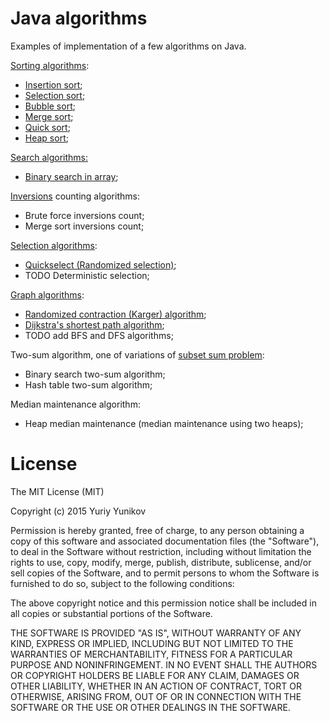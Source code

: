 # Java algorithms
Examples of implementation of a few algorithms on Java.

<a href="https://en.wikipedia.org/wiki/Sorting_algorithm">Sorting algorithms</a>:
- <a href="https://en.wikipedia.org/wiki/Insertion_sort">Insertion sort</a>;
- <a href="https://en.wikipedia.org/wiki/Selection_sort">Selection sort</a>;
- <a href="https://en.wikipedia.org/wiki/Bubble_sort">Bubble sort</a>;
- <a href="https://en.wikipedia.org/wiki/Merge_sort">Merge sort</a>;
- <a href="https://en.wikipedia.org/?title=Quicksort">Quick sort</a>;
- <a href="https://en.wikipedia.org/wiki/Heapsort">Heap sort</a>;

<a href="https://en.wikipedia.org/wiki/Search_algorithm">Search algorithms:</a>
- <a href="https://en.wikipedia.org/wiki/Binary_search_algorithm">Binary search in array</a>;

<a href="https://en.wikipedia.org/wiki/Inversion_(discrete_mathematics)">Inversions</a> counting algorithms:
- Brute force inversions count;
- Merge sort inversions count;

<a href="https://en.wikipedia.org/wiki/Selection_algorithm">Selection algorithms</a>:
- <a href="https://en.wikipedia.org/wiki/Quickselect">Quickselect (Randomized selection)</a>;
- TODO Deterministic selection;

<a href="https://en.wikipedia.org/wiki/List_of_algorithms#Graph_algorithms">Graph algorithms</a>:
- <a href="https://en.wikipedia.org/wiki/Karger%27s_algorithm">Randomized contraction (Karger) algorithm</a>;
- <a href="https://en.wikipedia.org/wiki/Dijkstra%27s_algorithm">Dijkstra's shortest path algorithm</a>;
- TODO add BFS and DFS algorithms;

Two-sum algorithm, one of variations of <a href="https://en.wikipedia.org/wiki/Subset_sum_problem">subset sum problem<a/>:
- Binary search two-sum algorithm;
- Hash table two-sum algorithm;

Median maintenance algorithm:
- Heap median maintenance (median maintenance using two heaps); 

License
=================
The MIT License (MIT)

   Copyright (c) 2015 Yuriy Yunikov

   Permission is hereby granted, free of charge, to any person obtaining a copy
   of this software and associated documentation files (the "Software"), to deal
   in the Software without restriction, including without limitation the rights
   to use, copy, modify, merge, publish, distribute, sublicense, and/or sell
   copies of the Software, and to permit persons to whom the Software is
   furnished to do so, subject to the following conditions:

   The above copyright notice and this permission notice shall be included in all
   copies or substantial portions of the Software.

   THE SOFTWARE IS PROVIDED "AS IS", WITHOUT WARRANTY OF ANY KIND, EXPRESS OR
   IMPLIED, INCLUDING BUT NOT LIMITED TO THE WARRANTIES OF MERCHANTABILITY,
   FITNESS FOR A PARTICULAR PURPOSE AND NONINFRINGEMENT. IN NO EVENT SHALL THE
   AUTHORS OR COPYRIGHT HOLDERS BE LIABLE FOR ANY CLAIM, DAMAGES OR OTHER
   LIABILITY, WHETHER IN AN ACTION OF CONTRACT, TORT OR OTHERWISE, ARISING FROM,
   OUT OF OR IN CONNECTION WITH THE SOFTWARE OR THE USE OR OTHER DEALINGS IN THE
   SOFTWARE.
